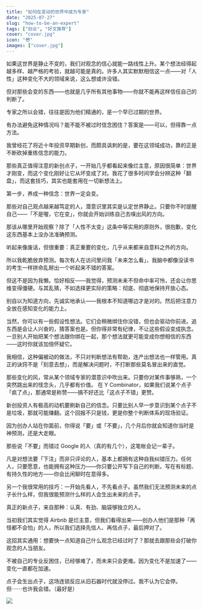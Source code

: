 ```yaml
---
title: "如何在变动的世界中成为专家"
date: "2025-07-27"
slug: "how-to-be-an-expert"
tags: ["创业", "好文推荐"]
cover: "cover.jpg"
icon: "😎"
images: ["cover.jpg"]
---
```

如果这世界是静止不变的，我们对观念的信心就能一路线性上升。某个想法经得起越多样、越严格的考验，就越可能是真的。许多人其实默默相信这一点——对「人性」这种变化不大的领域来说，这么想或许没错。



但对那些会变的东西——也就是几乎所有其他事物——你就不能再这样信任自己的判断了。



专家之所以会错，往往是因为他们精通的，是一个早已过期的世界。



有办法避免这种情况吗？能不能不被过时信念困住？答案是——可以，但得靠一点方法。



我曾经花了将近十年投资早期新创，而颇具讽刺的是，要在这领域成功，靠的正是不断砍掉重练信念的能力。



那些真正值得注意的新创点子，一开始几乎都看起来像烂主意，原因很简单：世界才刚变，而这个变化刚好让它从坏变成了对。我花了很多时间学会分辨这种「翻盘」，而这套技巧，其实也能套用在一切新想法上。



第一步，养成一种信念：世界一定会变。



那些对自己观点越来越笃定的人，潜意识里其实是认定世界静止。只要你不时提醒自己——「不是喔，它在变」，你就会开始训练自己去嗅出风的方向。



那该从哪里开始观察？除了「人性不太变」这条中等实用的原则外，很抱歉，变化这东西基本上没办法准确预测。



听起来像废话，但很重要：真正重要的变化，几乎从来都来自意料之外的方向。



所以我乾脆放弃预测。每次有人在访问里问我「未来怎么看」，我脑中都像没读书的考生一样拼命乱掰出一个听起来不错的答案。



但这不是因为我懒。恰好相反——我觉得，预测未来不但命中率可怜，还会让你思维变得僵硬。与其乱猜，不如选择更实际的策略：彻底、彻底地保持开放心态。



别自以为知道方向，先诚实地承认——我根本不知道哪边才是对的。然后把注意力全放在感知变化的能力上。



当然，你可以有一些假设性想法。它们会稍微绑住你没错，但也会驱动你前进。追东西是会让人兴奋的，猜答案也是。但你得非常有纪律，不让这些假设变成执念。
一旦别人开始把某个想法跟你绑在一起，那个想法就更可能变成你想相信的东西——这时你就该加倍怀疑它。



我相信，这种偏被动的做法，不只对判断想法有帮助，连产出想法也一样管用。真正的诀窍不是「刻意去想」，而是解决问题时，不打断那些莫名冒出来的直觉。



那些变化的风，常从某个领域专家的潜意识中吹出来。只要你对某件事够熟，一个突然跳出来的怪念头，几乎都有价值。
在 Y Combinator，如果我们说某个点子「疯了点」，那通常是称赞——搞不好还比「这点子不错」更赞。



新创投资人有极高的动机要刷新自己的信念。只要比别人早一步意识到某个点子不是垃圾，那就可能赚翻。这个回报不只是钱，更是你整个判断体系的现场验证。



因为创办人站在你面前，你得说「要」或「不要」，几个月后你就会知道你当时是神预测，还是大走眼。



那些说「不要」而错过 Google 的人（真的有几个），这笔帐会记一辈子。



凡是对想法要「下注」而非只评论的人，基本上都拥有这种自我纠错压力。任何人，只要愿意，也能拥有这种压力——你只要公开写下自己的判断。写在有标题、有持久性的地方——你会比闲聊时在意得多。



另一个我很常用的技巧：一开始先看人，不先看点子。虽然我们无法预测未来的点子长什么样，但我很能预测什么样的人会生出未来的点子。



真正的新点子，来自那种：认真、有劲、脑袋够独立的人。



当初我们其实觉得 Airbnb 是烂主意，但我们看得出来——创办人他们是那种「再怪都不会怕」的人，所以我们选择先信人、再信点子，最后押对了。



这招其实通用：想要快一点知道自己什么观念已经过时了？那就去跟那些会打破你观念的人当朋友。



不被自己的专业反困住，已经够难了，而未来只会更难。因为变化不是加速了——变化一直都在加速。



点子会生出点子，这场连锁反应从旧石器时代就没停过。我不认为它会停。
但⋯⋯也许我会错。（最好是）




![](https://prod-files-secure.s3.us-west-2.amazonaws.com/112d0858-5090-4d34-a606-b75eb8d65fd2/46476355-9cf3-4e99-9b7a-3531bc426380/1000202064.png?X-Amz-Algorithm=AWS4-HMAC-SHA256&X-Amz-Content-Sha256=UNSIGNED-PAYLOAD&X-Amz-Credential=ASIAZI2LB466XWCDXRC4%2F20250729%2Fus-west-2%2Fs3%2Faws4_request&X-Amz-Date=20250729T025458Z&X-Amz-Expires=3600&X-Amz-Security-Token=IQoJb3JpZ2luX2VjEHEaCXVzLXdlc3QtMiJHMEUCIQCEYD%2BHP5dWjsav9GuBAOIMD2R3UevipbAM6fXcZgFs0AIgAnXyyzr%2BkPpmMS0kOFG7dNyoONQgJxhgKsFaYzPFuvUqiAQImv%2F%2F%2F%2F%2F%2F%2F%2F%2F%2FARAAGgw2Mzc0MjMxODM4MDUiDH7BR9C8Pk0LJAYpcSrcA5IuUq9fo%2F%2BjU4Jc2LIaO5EJ7yfezUewwEtqCT6ya4D2g28BP0odQeaAFY4V2OmGjfpfvZbHhRjlxjW4pUdEiXz4r0XN3EmN%2BnJy53hy3PcqRTWODVWA8rExti96tXgJulw%2F%2B7KjZjnwxy6L81sIIF00y3nfXotLyTDtqecu%2B6nz8h6l9pzOpL7vhz7zRFC5UK37%2BNBDpQto5AaSrMa35fnIBsfv2FwSUfwmt%2BDfYU4lgIwTqH7nbkg3oXOfwLjhkdRuNU%2FmX%2BNN0S6qiMwCplGX6ZndEDl5uZlcVfDtFRLd%2BsjhlRsoMy2MDTIWokoS70KSnsVWg7TER6yHBvN76FGaKlLB8RrwnNY%2FVVFA32Fs5OUXhGUl0OgnhLUMNkzetisAQ8X12iaNOQR50mBdnsqxLCCuGMVgn0oqb3qXb0mzTTWHvJQRSzKlgjVEVNJScwlsarILq8x6F%2FR2GYTsnQ7cO%2FrrGUf3yX5z0enX40MDCWGzsMeTUCBfB1FPPOvK6o1ttq647CxT8ior1wSvNQrBK8qyHuywXDvc4dn6V9c%2BreDHWwaD9JGySAjnAVlhOXqAKkP4pRzKIo7qDzCyRQ9c9Cp%2B9QY8Vs1mWN13aKMjDGjNAFi1Xg7WB4xbMMSsoMQGOqUBZw4suQgoi0LcyJ5VS9DCli1WPPiw6J%2B6jsuiFXXgygkXydZVEdbzbhvvwj1fI5iQwMF2mXaNISPWLILncmydANC02A%2FmXMgZN3DS3ZE3NSiqk0%2FroWHhSMOnqL7Hg8VCpuGxFTZUMb8nuAnw9JCLTtBDj1jLoo1qzmhHObEiQnZHOMi8%2FrMv65B%2FJX0Xp0wgdNy0zpBaAUWdN8o3lzw5XhVCzHOT&X-Amz-Signature=0746f703fef7bd1339a923b3ab9e256532ffbbc02768828f1ac619aeab5d78e2&X-Amz-SignedHeaders=host&x-amz-checksum-mode=ENABLED&x-id=GetObject)

